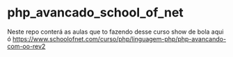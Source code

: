 # php_avancado_school_of_net
Neste repo conterá as aulas que to fazendo desse curso show de bola aqui ó https://www.schoolofnet.com/curso/php/linguagem-php/php-avancando-com-oo-rev2

